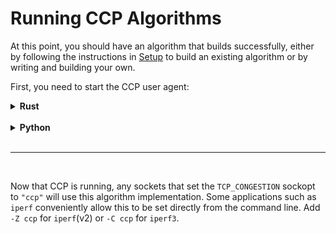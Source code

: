 # Running CCP Algorithms

At this point, you should have an algorithm that builds successfully, either by following 
the instructions in [Setup](./setup/index.md) to build an existing algorithm or by writing and 
building your own. 

First, you need to start the CCP user agent:

<details><summary><b>Rust</b></summary><p>

When you run `cargo build` in a CCP algorithm repository, `cargo` puts all of the build files
and final binaries in the local `./target` directory. You can use the following command 
to start the CCP userspace agent: 

    sudo ./target/[MODE]/[ALG_NAME] --ipc [IPC]

* `MODE` is either debug or release. You should run `release` unless you're running into problems.
* Check the top of `Cargo.toml` to find the exact algorithm name. It is usually what you'd expect.
* `IPC` specifies what IPC mechanism should be used to contact the datapath component. 
It can either "netlink" (only for Kernel), "chardev" for character device, or "unix" for unix 
sockets.
    - **IMPORTANT** -- this must match the parameters you provided when setting up the
datapath component.
    - `sudo` is only necessary if the IPC mechanism requires it. It is currently required for
    netlink sockets and the character device since they communicate with the Linux kernel,
    but not required if you are using unix sockets. 


For example, a typical run of BBR with the Linux Kernel would look like this:

    sudo ./target/release/bbr --ipc netlink

CCP algorithms are useless without a datapath to control. When a datapath calls libccp's `ccp_init` 
function, libccp will send a "ready" message to CCP.  Therefore, it is advisable to first start the 
algorithm binary, then initialize the datapath. This is, however, optional; in some cases, it is 
convenient to initialize the datapath first. In these cases, libccp will issue a warning, and the 
necessary state will be initialized when a flow starts.

</p></details>
<br/>
<details><summary><b>Python</b></summary><p>

If you haven't already, install `portus` via pip: `pip install --user pyportus`. 

Simply run `sudo python [ALG].py`. If you need to change the ipc mechanism, see the 
`connect` method in the python source file. We have not provided command line arguments
by default, but you can always add them for convenience by using e.g. `argparse`. 

</p></details>

<br/>
<hr/>
<br/>

Now that CCP is running, any sockets that set the `TCP_CONGESTION` sockopt to `"ccp"` will
use this algorithm implementation. Some applications such as `iperf` conveniently allow
this to be set directly from the command line.
Add `-Z ccp` for `iperf`(v2) or `-C ccp` for `iperf3`.
